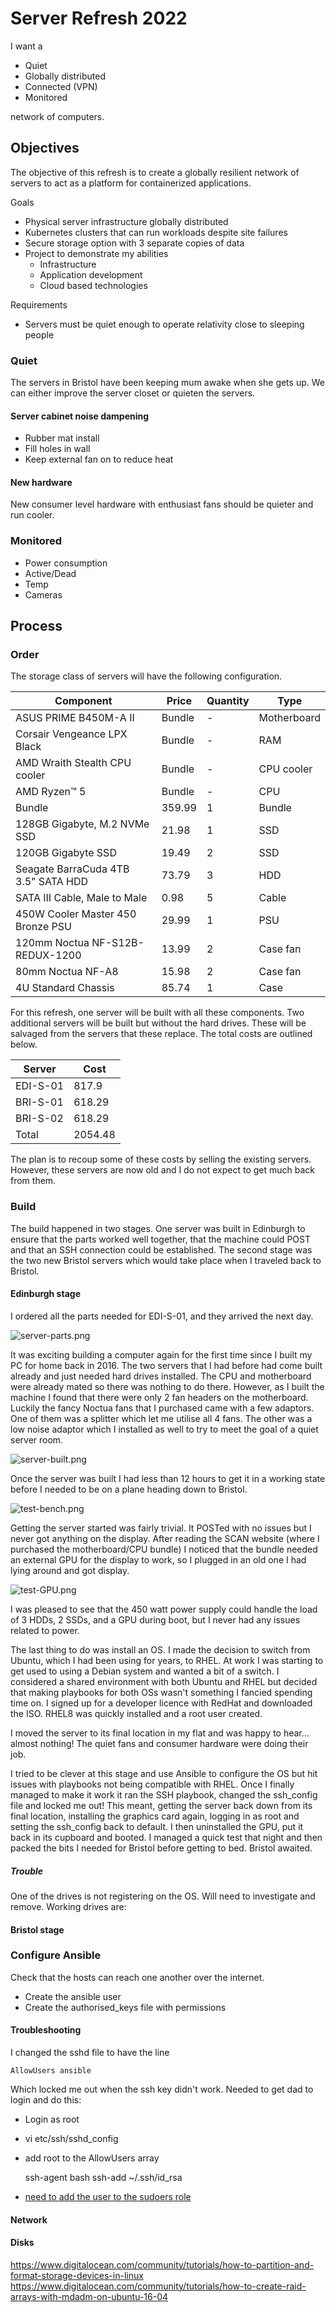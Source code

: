 # Server Refresh 2022

I want a

- Quiet
- Globally distributed
- Connected (VPN)
- Monitored

network of computers.

## Objectives

The objective of this refresh is to create a globally resilient network of servers to act as a platform for
containerized applications.

Goals

- Physical server infrastructure globally distributed
- Kubernetes clusters that can run workloads despite site failures
- Secure storage option with 3 separate copies of data
- Project to demonstrate my abilities
    - Infrastructure
    - Application development
    - Cloud based technologies

Requirements

- Servers must be quiet enough to operate relativity close to sleeping people

### Quiet

The servers in Bristol have been keeping mum awake when she gets up. We can either improve the server closet or quieten
the servers.

#### Server cabinet noise dampening

- Rubber mat install
- Fill holes in wall
- Keep external fan on to reduce heat

#### New hardware

New consumer level hardware with enthusiast fans should be quieter and run cooler.

### Monitored

- Power consumption
- Active/Dead
- Temp
- Cameras

## Process

### Order

The storage class of servers will have the following configuration.

| Component                           | Price  | Quantity | Type        |
|-------------------------------------|--------|----------|-------------|
| ASUS PRIME B450M-A II               | Bundle | -        | Motherboard |
| Corsair Vengeance LPX Black         | Bundle | -        | RAM         |
| AMD Wraith Stealth CPU cooler       | Bundle | -        | CPU cooler  |
| AMD Ryzen™ 5                        | Bundle | -        | CPU         |
| Bundle                              | 359.99 | 1        | Bundle      |
| 128GB Gigabyte, M.2 NVMe SSD        | 21.98  | 1        | SSD         |
| 120GB Gigabyte SSD                  | 19.49  | 2        | SSD         |
| Seagate BarraCuda 4TB 3.5" SATA HDD | 73.79  | 3        | HDD         | 
| SATA III Cable, Male to Male        | 0.98   | 5        | Cable       |
| 450W Cooler Master 450 Bronze PSU   | 29.99  | 1        | PSU         |
| 120mm Noctua NF-S12B-REDUX-1200     | 13.99  | 2        | Case fan    |
| 80mm Noctua NF-A8                   | 15.98  | 2        | Case fan    | 
| 4U Standard Chassis                 | 85.74  | 1        | Case        | 

For this refresh, one server will be built with all these components. Two additional servers will be built but without
the hard drives. These will be salvaged from the servers that these replace. The total costs are outlined below.

| Server   | Cost    |
|----------|---------|
| EDI-S-01 | 817.9   |
| BRI-S-01 | 618.29  |
| BRI-S-02 | 618.29  |
| Total    | 2054.48 |

The plan is to recoup some of these costs by selling the existing servers. However, these servers are now old and I do
not expect to get much back from them.

### Build

The build happened in two stages. One server was built in Edinburgh to ensure that the parts worked well together, that
the machine could POST and that an SSH connection could be established. The second stage was the two new Bristol servers
which would take place when I traveled back to Bristol.

#### Edinburgh stage

I ordered all the parts needed for EDI-S-01, and they arrived the next day.

![server-parts.png](images/server-parts.png)

It was exciting building a computer again for the first time since I built my PC for home back in 2016. The two servers
that I had before had come built already and just needed hard drives installed. The CPU and motherboard were already
mated so there was nothing to do there. However, as I built the machine I found that there were only 2 fan headers on
the motherboard. Luckily the fancy Noctua fans that I purchased came with a few adaptors. One of them was a splitter
which let me utilise all 4 fans. The other was a low noise adaptor which I installed as well to try to meet the goal of
a quiet server room.

![server-built.png](images/server-built.png)

Once the server was built I had less than 12 hours to get it in a working state before I needed to be on a plane heading
down to Bristol.

![test-bench.png](images/test-bench.png)

Getting the server started was fairly trivial. It POSTed with no issues but I never got anything on the display. After
reading the SCAN website (where I purchased the motherboard/CPU bundle) I noticed that the bundle needed an external GPU
for the display to work, so I plugged in an old one I had lying around and got display.

![test-GPU.png](images/test-GPU.png)

I was pleased to see that the 450 watt power supply could handle the load of 3 HDDs, 2 SSDs, and a GPU during boot, but
I never had any issues related to power.

The last thing to do was install an OS. I made the decision to switch from Ubuntu, which I had been using for years, to
RHEL. At work I was starting to get used to using a Debian system and wanted a bit of a switch. I considered a shared
environment with both Ubuntu and RHEL but decided that making playbooks for both OSs wasn't something I fancied spending
time on. I signed up for a developer licence with RedHat and downloaded the ISO. RHEL8 was quickly installed and a root
user created.

I moved the server to its final location in my flat and was happy to hear... almost nothing! The quiet fans and consumer
hardware were doing their job.

[//]: # (TODO: add picture of server in cupboard)

I tried to be clever at this stage and use Ansible to configure the OS but hit issues with playbooks not being
compatible with RHEL. Once I finally managed to make it work it ran the SSH playbook, changed the ssh_config file and
locked me out! This meant, getting the server back down from its final location, installing the graphics card again,
logging in as root and setting the ssh_config back to default. I then uninstalled the GPU, put it back in its cupboard
and booted. I managed a quick test that night and then packed the bits I needed for Bristol before getting to bed.
Bristol awaited.

##### Trouble

One of the drives is not registering on the OS. Will need to investigate and remove. Working drives are:


#### Bristol stage

[//]: # (TODO: Bristol stage)

### Configure Ansible

Check that the hosts can reach one another over the internet.

- Create the ansible user
- Create the authorised_keys file with permissions

#### Troubleshooting

I changed the sshd file to have the line

    AllowUsers ansible

Which locked me out when the ssh key didn't work. Needed to get dad to login and do this:

- Login as root
- vi etc/ssh/sshd_config
- add root to the AllowUsers array


    ssh-agent bash
    ssh-add ~/.ssh/id_rsa

- [need to add the user to the sudoers role](https://developers.redhat.com/blog/2018/08/15/how-to-enable-sudo-on-rhel)

#### Network

[//]: # (TODO: Create LAN to LAN VPN with Roger Morato)

#### Disks

https://www.digitalocean.com/community/tutorials/how-to-partition-and-format-storage-devices-in-linux
https://www.digitalocean.com/community/tutorials/how-to-create-raid-arrays-with-mdadm-on-ubuntu-16-04